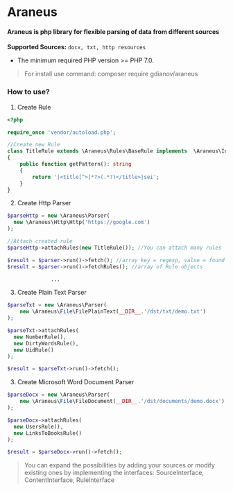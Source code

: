 Araneus
=====================
#### Araneus is php library for flexible parsing of data from different sources
**Supported Sources:** `docx, txt, http resources`
- The minimum required PHP version >= PHP 7.0.
> For install use command: composer require gdianov/araneus
### How to use?

1. Create Rule
```php
<?php

require_once 'vendor/autoload.php';

//Create new Rule
class TitleRule extends \Araneus\Rules\BaseRule implements  \Araneus\Interfaces\RuleInterface
{
    public function getPattern(): string
    {
        return '|<title[^>]*?>(.*?)</title>|sei';
    }
}
``` 

2. Create Http Parser
```php
$parseHttp = new \Araneus\Parser(
  new \Araneus\Http\Http('https://google.com')
);

//Attach created rule
$parseHttp->attachRules(new TitleRule()); //You can attach many rules

$result = $parser->run()->fetch(); //array key = regexp, value = found values     
$result = $parser->run()->fetchRules(); //array of Rule objects

              ...
```
3. Create Plain Text Parser
```php
$parseTxt = new \Araneus\Parser(
    new \Araneus\File\FilePlainText(__DIR__.'/dst/txt/demo.txt')
);

$parseTxt->attachRules(
  new NumberRule(), 
  new DirtyWordsRule(),
  new UidRule()
);

$result = $parseTxt->run()->fetch();
```
3. Create Microsoft Word Document Parser
```php
$parseDocx = new \Araneus\Parser(
    new \Araneus\File\FileDocument(__DIR__.'/dst/documents/demo.docx')
);

$parseDocx->attachRules(
  new UsersRule(),
  new LinksToBooksRule()
);

$result = $parseDocx->run()->fetch();
```
> You can expand the possibilities by adding your sources or modify existing ones by implementing the interfaces: SourceInterface, ContentInterface, RuleInterface

